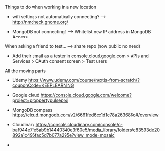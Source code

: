 Things to do when working in a new location

-   wifi settings not automatically connecting?
    --> http://nmcheck.gnome.org/

-   MongoDB not connecting?
    --> Whitelist new IP address in MongoDB Access

When asking a friend to test...
--> share repo (now public no need)

-   Add their email as a tester in console.cloud.google.com > APIs and Services > OAuth consent screen > Test users

All the moving parts

-   Udemy https://www.udemy.com/course/nextjs-from-scratch/?couponCode=KEEPLEARNING

-   Google cloud https://console.cloud.google.com/welcome?project=proppertypulseproj

-   MongoDB compass https://cloud.mongodb.com/v2/6661fed6cc1d1c78a263686c#/overview

-   Cloudinary https://console.cloudinary.com/console/c-baf944e7fe5ab9b14440340e3f60e5/media_library/folders/c83593de20892a1c496fac5d7b077a295e?view_mode=mosaic
-

